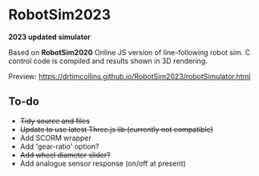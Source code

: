 # RobotSim2023
 **2023 updated simulator**

Based on **RobotSim2020**
Online JS version of line-following robot sim. C control code is compiled and results shown in 3D rendering.

Preview: https://drtimcollins.github.io/RobotSim2023/robotSimulator.html

## To-do
- ~~Tidy source and files~~
- ~~Update to use latest Three.js lib (currently not compatible)~~
- Add SCORM wrapper
- Add 'gear-ratio' option?
- ~~Add wheel diameter slider?~~
- Add analogue sensor response (on/off at present)

